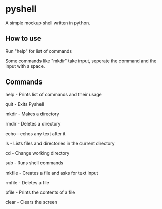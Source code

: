 # pyshell
A simple mockup shell written in python.

## How to use

Run "help" for list of commands

Some commands like "mkdir" take input, seperate the command and the input with a space.

## Commands

help - Prints list of commands and their usage

quit - Exits Pyshell

mkdir - Makes a directory

rmdir - Deletes a directory

echo - echos any text after it

ls - Lists files and directories in the current directory

cd - Change working directory

sub - Runs shell commands

mkfile - Creates a file and asks for text input

rmfile - Deletes a file

pfile - Prints the contents of a file

clear - Clears the screen
